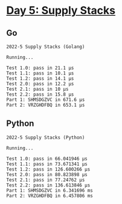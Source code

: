 # [Day 5: Supply Stacks](https://adventofcode.com/2022/day/5)

## Go

```text
2022-5 Supply Stacks (Golang)

Running...

Test 1.0: pass in 21.1 µs
Test 1.1: pass in 10.1 µs
Test 1.2: pass in 14.1 µs
Test 2.0: pass in 12.2 µs
Test 2.1: pass in 10 µs
Test 2.2: pass in 15.8 µs
Part 1: SHMSDGZVC in 671.6 µs
Part 2: VRZGHDFBQ in 653.1 µs
```

## Python

```text
2022-5 Supply Stacks (Python)

Running...

Test 1.0: pass in 66.041946 µs
Test 1.1: pass in 73.671341 µs
Test 1.2: pass in 126.600266 µs
Test 2.0: pass in 80.823898 µs
Test 2.1: pass in 77.24762 µs
Test 2.2: pass in 136.613846 µs
Part 1: SHMSDGZVC in 6.341696 ms
Part 2: VRZGHDFBQ in 6.457806 ms
```
